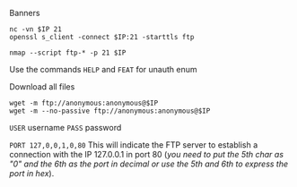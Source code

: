 Banners
```
nc -vn $IP 21
openssl s_client -connect $IP:21 -starttls ftp

nmap --script ftp-* -p 21 $IP
```

Use the commands `HELP` and `FEAT` for unauth enum

Download all files
```
wget -m ftp://anonymous:anonymous@$IP
wget -m --no-passive ftp://anonymous:anonymous@$IP
```

`USER` username
`PASS` password

`PORT 127,0,0,1,0,80` This will indicate the FTP server to establish a connection with the IP 127.0.0.1 in port 80 (_you need to put the 5th char as "0" and the 6th as the port in decimal or use the 5th and 6th to express the port in hex_).
